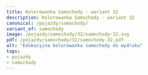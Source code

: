 ```yaml
---
title: Kolorowanka Samochody - wariant 32
description: Kolorowanka Samochody - wariant 32
canonical: /pojazdy/samochody/
variant_of: samochody
image: /pojazdy/samochody/32/samochody-32.svg
pdf: /pojazdy/samochody/32/samochody-32.pdf
alt: "Edukacyjna kolorowanka samochody do wydruku"
tags:
- pojazdy
- samochody
---
```

